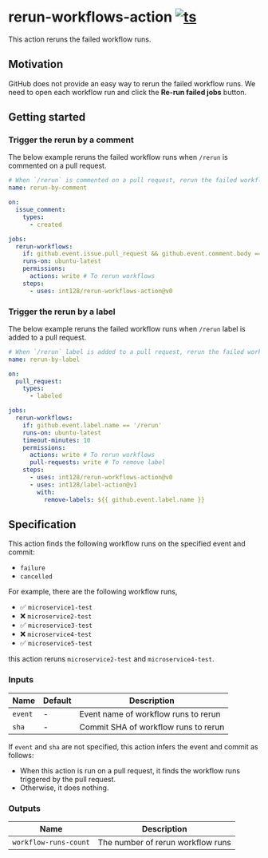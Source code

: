 # rerun-workflows-action [![ts](https://github.com/int128/rerun-workflows-action/actions/workflows/ts.yaml/badge.svg)](https://github.com/int128/rerun-workflows-action/actions/workflows/ts.yaml)

This action reruns the failed workflow runs.

## Motivation

GitHub does not provide an easy way to rerun the failed workflow runs.
We need to open each workflow run and click the **Re-run failed jobs** button.

## Getting started

### Trigger the rerun by a comment

The below example reruns the failed workflow runs when `/rerun` is commented on a pull request.

```yaml
# When `/rerun` is commented on a pull request, rerun the failed workflow runs.
name: rerun-by-comment

on:
  issue_comment:
    types:
      - created

jobs:
  rerun-workflows:
    if: github.event.issue.pull_request && github.event.comment.body == '/rerun'
    runs-on: ubuntu-latest
    permissions:
      actions: write # To rerun workflows
    steps:
      - uses: int128/rerun-workflows-action@v0
```

### Trigger the rerun by a label

The below example reruns the failed workflow runs when `/rerun` label is added to a pull request.

```yaml
# When `/rerun` label is added to a pull request, rerun the failed workflow runs.
name: rerun-by-label

on:
  pull_request:
    types:
      - labeled

jobs:
  rerun-workflows:
    if: github.event.label.name == '/rerun'
    runs-on: ubuntu-latest
    timeout-minutes: 10
    permissions:
      actions: write # To rerun workflows
      pull-requests: write # To remove label
    steps:
      - uses: int128/rerun-workflows-action@v0
      - uses: int128/label-action@v1
        with:
          remove-labels: ${{ github.event.label.name }}
```

## Specification

This action finds the following workflow runs on the specified event and commit:

- `failure`
- `cancelled`

For example, there are the following workflow runs,

- :white_check_mark: `microservice1-test`
- :x: `microservice2-test`
- :white_check_mark: `microservice3-test`
- :x: `microservice4-test`
- :white_check_mark: `microservice5-test`

this action reruns `microservice2-test` and `microservice4-test`.

### Inputs

| Name    | Default | Description                          |
| ------- | ------- | ------------------------------------ |
| `event` | -       | Event name of workflow runs to rerun |
| `sha`   | -       | Commit SHA of workflow runs to rerun |

If `event` and `sha` are not specified, this action infers the event and commit as follows:

- When this action is run on a pull request, it finds the workflow runs triggered by the pull request.
- Otherwise, it does nothing.

### Outputs

| Name                  | Description                       |
| --------------------- | --------------------------------- |
| `workflow-runs-count` | The number of rerun workflow runs |

